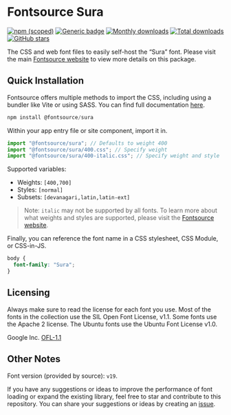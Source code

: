 # Fontsource Sura

[![npm (scoped)](https://img.shields.io/npm/v/@fontsource/sura?color=brightgreen)](https://www.npmjs.com/package/@fontsource/sura) [![Generic badge](https://img.shields.io/badge/fontsource-passing-brightgreen)](https://github.com/fontsource/fontsource) [![Monthly downloads](https://badgen.net/npm/dm/@fontsource/sura)](https://github.com/fontsource/fontsource) [![Total downloads](https://badgen.net/npm/dt/@fontsource/sura)](https://github.com/fontsource/fontsource) [![GitHub stars](https://img.shields.io/github/stars/fontsource/fontsource.svg?style=social&label=Star)](https://github.com/fontsource/fontsource/stargazers)

The CSS and web font files to easily self-host the “Sura” font. Please visit the main [Fontsource website](https://fontsource.org/fonts/sura) to view more details on this package.

## Quick Installation

Fontsource offers multiple methods to import the CSS, including using a bundler like Vite or using SASS. You can find full documentation [here](https://fontsource.org/docs/getting-started/introduction).

```javascript
npm install @fontsource/sura
```

Within your app entry file or site component, import it in.

```javascript
import "@fontsource/sura"; // Defaults to weight 400
import "@fontsource/sura/400.css"; // Specify weight
import "@fontsource/sura/400-italic.css"; // Specify weight and style
```

Supported variables:
- Weights: `[400,700]`
- Styles: `[normal]`
- Subsets: `[devanagari,latin,latin-ext]`

> Note: `italic` may not be supported by all fonts. To learn more about what weights and styles are supported, please visit the [Fontsource website](https://fontsource.org/fonts/sura).

Finally, you can reference the font name in a CSS stylesheet, CSS Module, or CSS-in-JS.

```css
body {
  font-family: "Sura";
}
```

## Licensing
Always make sure to read the license for each font you use. Most of the fonts in the collection use the SIL Open Font License, v1.1. Some fonts use the Apache 2 license. The Ubuntu fonts use the Ubuntu Font License v1.0.

Google Inc.
[OFL-1.1](http://scripts.sil.org/OFL)

## Other Notes
Font version (provided by source): `v19`.

If you have any suggestions or ideas to improve the performance of font loading or expand the existing library, feel free to star and contribute to this repository. You can share your suggestions or ideas by creating an [issue](https://github.com/fontsource/fontsource/issues).